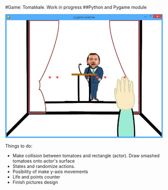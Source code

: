 #Game: Tomatéale. Work in progress
##Python and Pygame module

<img src="Doc/Captura_0.PNG">

Things to do:


- Make collision between tomatoes and rectangle (actor). Draw smashed tomatoes onto actor's surface
- States and randomize actions.
- Posibility of make y-axis movements
- Life and points counter
- Finish pictures design
